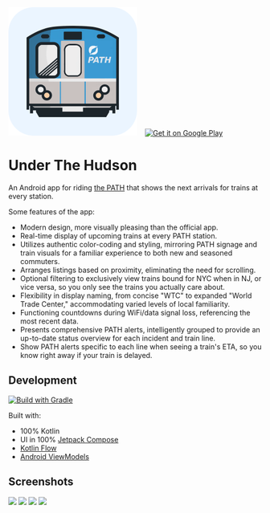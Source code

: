 <span><picture><img src="images/play_store_512_rounded.webp" width="256" alt="Logo icon"/></picture> &nbsp;&nbsp;
<a href='https://play.google.com/store/apps/details?id=ca.amandeep.path&pcampaignid=pcampaignidMKT-Other-global-all-co-prtnr-py-PartBadge-Mar2515-1'><img alt='Get it on Google Play' src='https://github.com/amandeepg/PathTimes/assets/984237/68628d96-c167-428d-97a4-a04d861d2e48' height="256"/></a> &nbsp;

# Under The Hudson
An Android app for riding [the PATH](https://en.wikipedia.org/wiki/PATH_(rail_system)) that shows the next arrivals for trains at every station.

Some features of the app:
* Modern design, more visually pleasing than the official app.
* Real-time display of upcoming trains at every PATH station.
* Utilizes authentic color-coding and styling, mirroring PATH signage and train visuals for a familiar experience to both new and seasoned commuters.
* Arranges listings based on proximity, eliminating the need for scrolling.
* Optional filtering to exclusively view trains bound for NYC when in NJ, or vice versa, so you only see the trains you actually care about.
* Flexibility in display naming, from concise "WTC" to expanded "World Trade Center," accommodating varied levels of local familiarity.
* Functioning countdowns during WiFi/data signal loss, referencing the most recent data.
* Presents comprehensive PATH alerts, intelligently grouped to provide an up-to-date status overview for each incident and train line.
* Show PATH alerts specific to each line when seeing a train's ETA, so you know right away if your train is delayed.

## Development
[![Build with Gradle](https://github.com/amandeepg/PathTimes/actions/workflows/gradle.yml/badge.svg)](https://github.com/amandeepg/PathTimes/actions/workflows/gradle.yml)

Built with:
* 100% Kotlin
* UI in 100% [Jetpack Compose](https://developer.android.com/jetpack/compose)
* [Kotlin Flow](https://kotlinlang.org/docs/flow.html)
* [Android ViewModels](https://developer.android.com/topic/libraries/architecture/viewmodel)

## Screenshots
<a href="https://play-lh.googleusercontent.com/rinJfu3g7gLNSK4rT2OE_wIdTqmVsz4vn72PniE6T9vVJCFUs-1SMh5tGB4_9dWEbvw=w2560"><img src="https://play-lh.googleusercontent.com/rinJfu3g7gLNSK4rT2OE_wIdTqmVsz4vn72PniE6T9vVJCFUs-1SMh5tGB4_9dWEbvw=w400" width="400"/></a> 
<a href="https://play-lh.googleusercontent.com/D_K8j47S_ndyZZWm8akyPYg14d8fpg9FFDyScVdUYWFeDHzwysm7Jpoql3Sdiun92fk=w2560"><img src="https://play-lh.googleusercontent.com/D_K8j47S_ndyZZWm8akyPYg14d8fpg9FFDyScVdUYWFeDHzwysm7Jpoql3Sdiun92fk=w400" width="400"/></a> 
<a href="https://play-lh.googleusercontent.com/e7sOesl9hiiaeclRfgCSrhfx7kReBD0Q5gZ7Ukq8mvT1Eudswu0efQ1kHvIU4sS2Dg=w2560"><img src="https://play-lh.googleusercontent.com/e7sOesl9hiiaeclRfgCSrhfx7kReBD0Q5gZ7Ukq8mvT1Eudswu0efQ1kHvIU4sS2Dg=w400" width="400"/></a> 
<a href="https://play-lh.googleusercontent.com/qQuQNK27XxsU3Kob2vULfihCuNxKQ8Vqb2hsRWrwHxKeRu8jODpz9VNpciw5SW-lyNib=w2560"><img src="https://play-lh.googleusercontent.com/qQuQNK27XxsU3Kob2vULfihCuNxKQ8Vqb2hsRWrwHxKeRu8jODpz9VNpciw5SW-lyNib=w400" width="400"/></a> 
